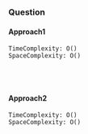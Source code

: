 ### Question
    
        

#### Approach1
    TimeComplexity: O()
    SpaceComplexity: O()



<br/>
<br/>

#### Approach2
    TimeComplexity: O()
    SpaceComplexity: O()


    